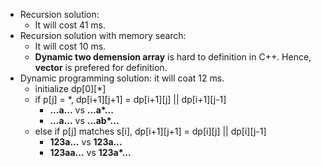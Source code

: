 * Recursion solution:
	* It will cost 41 ms.
* Recursion solution with memory search:
	* It will cost 10 ms.
	* **Dynamic two demension array** is hard to definition in C++. Hence, **vector** is prefered for definition. 
* Dynamic programming solution: it will coat 12 ms.
	* initialize dp[0][*]
	* if p[j] = \*, dp[i+1][j+1] = dp[i+1][j] || dp[i+1][j-1]
		*  **...a...** vs **...a\*...**
		*  **...a...** vs **...ab\*...**
	*  else if p[j] matches s[i], dp[i+1][j+1] = dp[i][j] || dp[i][j-1]
		*  **123a...** vs **123a...**
		*  **123aa...** vs **123a\*...**
